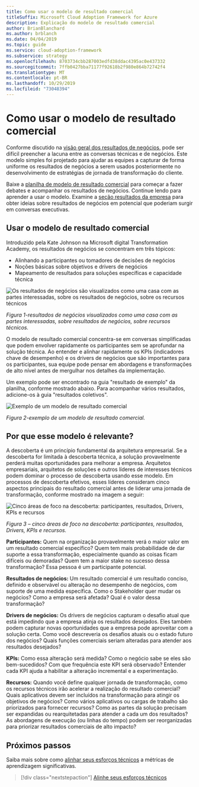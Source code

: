 ```yaml
---
title: Como usar o modelo de resultado comercial
titleSuffix: Microsoft Cloud Adoption Framework for Azure
description: Explicação do modelo de resultado comercial
author: BrianBlanchard
ms.author: brblanch
ms.date: 04/04/2019
ms.topic: guide
ms.service: cloud-adoption-framework
ms.subservice: strategy
ms.openlocfilehash: 8703734cbb287003edfd38ddac4395ac0e437332
ms.sourcegitcommit: 7ffb0427bba71177f92618b2f980e864b72742f4
ms.translationtype: MT
ms.contentlocale: pt-BR
ms.lasthandoff: 10/29/2019
ms.locfileid: "73048394"
---
```

# <a name="how-to-use-the-business-outcome-template"></a>Como usar o modelo de resultado comercial

Conforme discutido na [visão geral dos resultados de negócios](./index.md), pode ser difícil preencher a lacuna entre as conversas técnicas e de negócios. Este modelo simples foi projetado para ajudar as equipes a capturar de forma uniforme os resultados de negócios a serem usados posteriormente no desenvolvimento de estratégias de jornada de transformação do cliente.

Baixe a [planilha de modelo de resultado comercial](https://archcenter.blob.core.windows.net/cdn/business-outcome-template.xlsx) para começar a fazer debates e acompanhar os resultados de negócios. Continue lendo para aprender a usar o modelo. Examine a [seção resultados da empresa](./index.md) para obter ideias sobre resultados de negócios em potencial que poderiam surgir em conversas executivas.

<!-- markdownlint-disable MD026 -->

## <a name="use-the-business-outcome-template"></a>Usar o modelo de resultado comercial

Introduzido pela Kate Johnson na Microsoft digital Transformation Academy, os resultados de negócios se concentram em três tópicos:

- Alinhando a participantes ou tomadores de decisões de negócios
- Noções básicas sobre objetivos e drivers de negócios
- Mapeamento de resultados para soluções específicas e capacidade técnica

![Os resultados de negócios são visualizados como uma casa com as partes interessadas, sobre os resultados de negócios, sobre os recursos técnicos](../../_images/strategy/business-outcome-house.png)

*Figura 1-resultados de negócios visualizados como uma casa com as partes interessadas, sobre resultados de negócios, sobre recursos técnicos.*

O modelo de resultado comercial concentra-se em conversas simplificadas que podem envolver rapidamente os participantes sem se aprofundar na solução técnica. Ao entender e alinhar rapidamente os KPIs (indicadores chave de desempenho) e os drivers de negócios que são importantes para os participantes, sua equipe pode pensar em abordagens e transformações de alto nível antes de mergulhar nos detalhes da implementação.

Um exemplo pode ser encontrado na guia "resultado de exemplo" da planilha, conforme mostrado abaixo. Para acompanhar vários resultados, adicione-os à guia "resultados coletivos".

![Exemplo de um modelo de resultado comercial](../../_images/strategy/business-outcome-template.png)

*Figura 2-exemplo de um modelo de resultado comercial.*

## <a name="why-is-this-template-relevant"></a>Por que esse modelo é relevante?

A descoberta é um princípio fundamental da arquitetura empresarial. Se a descoberta for limitada à descoberta técnica, a solução provavelmente perderá muitas oportunidades para melhorar a empresa. Arquitetos empresariais, arquitetos de soluções e outros líderes de interesses técnicos podem dominar o processo de descoberta usando esse modelo. Em processos de descoberta efetivos, esses líderes consideram cinco aspectos principais do resultado comercial antes de liderar uma jornada de transformação, conforme mostrado na imagem a seguir:

![Cinco áreas de foco na descoberta: participantes, resultados, Drivers, KPIs e recursos](../../_images/strategy/business-outcome-focus-areas.png)

*Figura 3 – cinco áreas de foco na descoberta: participantes, resultados, Drivers, KPIs e recursos.*

**Participantes:** Quem na organização provavelmente verá o maior valor em um resultado comercial específico? Quem tem mais probabilidade de dar suporte a essa transformação, especialmente quando as coisas ficam difíceis ou demoradas? Quem tem a maior stake no sucesso dessa transformação? Essa pessoa é um participante potencial.

**Resultados de negócios:** Um resultado comercial é um resultado conciso, definido e observável ou alteração no desempenho de negócios, com suporte de uma medida específica. Como o Stakeholder quer mudar os negócios? Como a empresa será afetada? Qual é o valor dessa transformação?

**Drivers de negócios:** Os drivers de negócios capturam o desafio atual que está impedindo que a empresa atinja os resultados desejados. Eles também podem capturar novas oportunidades que a empresa pode aproveitar com a solução certa. Como você descreveria os desafios atuais ou o estado futuro dos negócios? Quais funções comerciais seriam alteradas para atender aos resultados desejados?

**KPIs:** Como essa alteração será medida? Como o negócio sabe se eles são bem-sucedidos? Com que frequência este KPI será observado? Entender cada KPI ajuda a habilitar a alteração incremental e a experimentação.

**Recursos:** Quando você define qualquer jornada de transformação, como os recursos técnicos irão acelerar a realização do resultado comercial? Quais aplicativos devem ser incluídos na transformação para atingir os objetivos de negócios? Como vários aplicativos ou cargas de trabalho são priorizados para fornecer recursos? Como as partes da solução precisam ser expandidas ou rearquitetadas para atender a cada um dos resultados? As abordagens de execução (ou linhas do tempo) podem ser reorganizadas para priorizar resultados comerciais de alto impacto?

## <a name="next-steps"></a>Próximos passos

Saiba mais sobre como [alinhar seus esforços técnicos](../learning-metrics.md) a métricas de aprendizagem significativas.

> [!div class="nextstepaction"]
> [Alinhe seus esforços técnicos](../learning-metrics.md)
